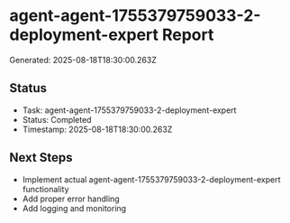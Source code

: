 # agent-agent-1755379759033-2-deployment-expert Report

Generated: 2025-08-18T18:30:00.263Z

## Status
- Task: agent-agent-1755379759033-2-deployment-expert
- Status: Completed
- Timestamp: 2025-08-18T18:30:00.263Z

## Next Steps
- Implement actual agent-agent-1755379759033-2-deployment-expert functionality
- Add proper error handling
- Add logging and monitoring

